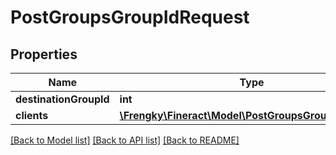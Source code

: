 # PostGroupsGroupIdRequest

## Properties
Name | Type | Description | Notes
------------ | ------------- | ------------- | -------------
**destinationGroupId** | **int** |  | [optional] 
**clients** | [**\Frengky\Fineract\Model\PostGroupsGroupIdClients[]**](PostGroupsGroupIdClients.md) |  | [optional] 

[[Back to Model list]](../../README.md#documentation-for-models) [[Back to API list]](../../README.md#documentation-for-api-endpoints) [[Back to README]](../../README.md)

